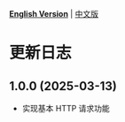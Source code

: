 [**English Version**](./CHANGELOG-EN.md) | [中文版](./CHANGELOG.md)

# 更新日志

## 1.0.0 (2025-03-13)
- 实现基本 HTTP 请求功能
